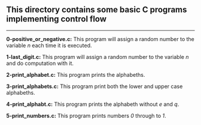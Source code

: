 ## This directory contains some basic C programs implementing control flow
---

__0-positive_or_negative.c:__ This program will assign a random number to the variable _n_ each time it is executed.  

__1-last_digit.c:__ This program will assign a random number to the variable _n_ and do computation with it.  

__2-print_alphabet.c:__ This program prints the alphabeths.  

__3-print_alphabets.c:__ This program print both the lower and upper case alphabeths.  

__4-print_alphabt.c:__ This program prints the alphabeth without _e_ and _q_.  

__5-print_numbers.c:__ This program prints numbers _0_ through to _1_.
